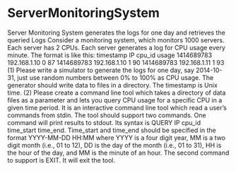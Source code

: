 # ServerMonitoringSystem
Server Monitoring System generates the logs for one day and retrieves the queried Logs
Consider a monitoring system, which monitors 1000 servers. Each server has 2 CPUs. Each
server generates a log for CPU usage every minute.
The format is like this:
timestamp IP cpu_id usage
1414689783 192.168.1.10 0 87
1414689783 192.168.1.10 1 90
1414689783 192.168.1.11 1 93
(1) Please write a simulator to generate the logs for one day, say 2014-10-31, just use
random numbers between 0% to 100% as CPU usage. The generator should write data
to files in a directory. The timestamp is Unix time.
(2) Please create a command line tool which takes a directory of data files as a parameter
and lets you query CPU usage for a specific CPU in a given time period. It is an
interactive command line tool which read a user’s commands from stdin.
The tool should support two commands. One command will print results to stdout. Its
syntax is QUERY IP cpu_id time_start time_end. Time_start and time_end should be
specified in the format YYYY-MM-DD HH:MM where YYYY is a four digit year, MM is a
two digit month (i.e., 01 to 12), DD is the day of the month (i.e., 01 to 31), HH is the hour
of the day, and MM is the minute of an hour. The second command to support is EXIT.
It will exit the tool.
